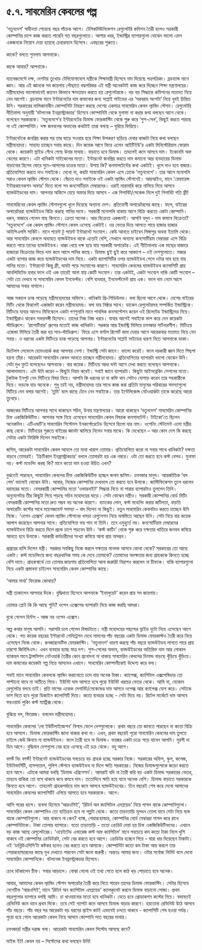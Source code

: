 # ৫.৭. সাবমেরিন কেবলের গল্প

‘নতুনদেশ’ স্বাধীনতা পেয়েছে বছর পাঁচেক আগে। টেলিকমিউনিকেশন রেগুলেটরি কমিশন তৈরী হলেও সরকারী কোম্পানির চাপে কাজ করতে পারেনি গত বছরগুলোতে। আশার খবর, ইন্ডাস্ট্রির ব্যাপারগুলো বোঝেন ভালো এমন একজনকে নিয়োগ দেয়া হয়েছে চেয়ারম্যান হিসেবে। এবছরের শুরুতে।

কাকে? বলতে শুনলাম আপনাকে।

কাকে আবার? আপনাকে।

ম্যানেজমেন্টে দক্ষ, দেশটার তুখোড় টেলিযোগাযোগ মন্ত্রীকে শিক্ষামন্ত্রী হিসেবে নাম দিয়েছে পত্রপত্রিকা। ব্রডব্যান্ড মানে জ্ঞান। আর এই জ্ঞানকে সব জায়গায় পৌছাতে বদ্ধপরিকর এই মন্ত্রী অনেকটাই কাজ করে দিচ্ছেন শিক্ষা মন্ত্রণালয়ের। মন্ত্রীমহোদয় ভালোভাবেই জানেন কিভাবে ক্ষমতায়ন করতে হয় রেগুলেটরকে। বড় বড় সিদ্ধান্তে কমিশনের মতামত নিয়ে নেন আগেই। ব্রডব্যান্ড মানে ইন্টারনেটের দাম কমানোর জন্য সাপ্লাই সাইডের এর ‘সরবরাহ অংশটা’ নিয়ে খুবই চিন্তিত উনি। সরকারের মালিকানাধীন কোম্পানিটা নিয়ন্ত্রণ করছে দেশের একমাত্র সাবমেরিন কেবল ল্যান্ডিং স্টেশন। রেগুলেটরি নীতিমালা অনুযায়ী ‘বটলনেক ইনফ্রাস্ট্রাকচার’ হিসেবে কোম্পানিটা থেকে মুনাফা না করার কথা বলছেন আগে থেকে। বলেছেন সরকারকে। ‘নতুনদেশে’র ইন্টারনেটের ডিমান্ড ফোরকাস্টিং থেকে শুরু করে ‘পুশ-সেল’, কিছুই করতে পারছে না ওই কোম্পানিটা। দক্ষ জনবলের অভাবের কথাটাই তারা বলছে – ঘুরিয়ে ফিরিয়ে।

ইন্টারনেটকে জনপ্রিয় করার পর তার ঘাড়ে সওয়ার হয়ে শিক্ষা উপকরণ ছড়িয়ে দেবার কাজটা নিয়ে কথা বলছেন মন্ত্রীমহোদয়। সাহায্য চাচ্ছেন সবার কাছে। দিন কয়েক আগে ফিরে এলেন আইটিইউ’র একটা মিনিস্টেরিয়াল ফোরাম থেকে। কয়েকটা স্লাইড গেঁথে গেছে উনার মাথায়। বাড়াতে হবে ডিমান্ড। তাহলেই কমে আসবে দাম। ইকোনমি অফ স্কেলের কারণে। এটা খানিকটা সাইকেলের মতো। ইন্টারনেট জনপ্রিয় করতে দাম কমানো আর ব্যবহারের ডিমান্ড বাড়ানোর হিসেব ঘোরে সুদে-আসলের চক্রের মতো। উপায় কি? কনসালটেন্টের কথা একটাই। খুলে দাও হবে বাজার। প্রতিযোগিতা করতে দাও সবাইকে। দেখো না, কয়টা সাবমেরিন কেবল এসে ঢোকে ‘নতুনদেশে’। তার আগে মনোপলি সরাও কেবল ল্যান্ডিং স্টেশন থেকে। বেঁচতে দাও সবাইকে ওই একটা ল্যান্ডিং স্টেশনেই। আরআইও, মানে 'রেফারেন্স ইন্টারকানেকশন অফার' দিতে বলো সব কনসোর্টিয়াম মেম্বারদের। ওরাই মারামারি করে নামিয়ে নিয়ে আসবে ব্যান্ডউইডথের দাম। আপনার অফিসে যেয়ে অফার দিয়ে আসবে - এক গিগাবিট/সেকেন্ড নিলে দুই গিগাবিট গতি ফ্রী!

সাবমেরিনের কেবল ল্যান্ডিং স্টেশনগুলো খুলে দিয়েছে অন্যান্য দেশ। প্রতিযোগী অপারেটরদের কাছে। ফলে, বাইরের অপারেটররা ব্যান্ডউইডথ বিক্রি করছে পানির দামে। সরকারী মনোপলি থাকায় আগে বিক্রি করতো একটা কোম্পানি। ধরুন, বাজারে গেলেন মাছ কিনতে। ক্রেতা অনেক। আর বিক্রেতা একজনই। আপনি বলুন - দাম কমাবে বিক্রেতা? ‘নতুনদেশে’ এক কেবল ল্যান্ডিং স্টেশনে কেবল এসেছে একটাই। ওর ভেতর দিয়ে আসতে পারে হাজার হাজার আইপিএলসি সার্কিট। মানে পয়েন্ট টু পয়েন্ট ইন্টারনেট সংযোগ। কেউ আনতে চাইবেন সিঙ্গাপুর অথবা ইতালি থেকে। আর সাবমেরিন কেবলে অব্যাহত ব্যান্ডউইডথ থাকে এতোই বেশি, সেখানে অন্যান্য কনসোর্টিয়াম মেম্বাররা এসে বিক্রি করতে পারে তাদের ব্যান্ডউইডথ। ধাক্কা খেয়ে দক্ষ হয়ে যায় সরকারী অপারেটর। এই নীতিমালায় এক মাছের বাজারে হাজারো বিক্রেতার ভিড়ে দাম কমে আসে পানির কাছে। ডিমান্ড ছুই ছুই করে আকাশে – ওই দেশগুলোতে। মজার একটা ব্যাপার কাজ করে ব্যান্ডউইডথের দাম নিয়ে। একটা ক্যাপাসিটির ওপর ব্যান্ডউইডথ গেলে ওটার দাম হয়ে যায় পানির মতো। ইন্টারনেট কিন্তু ফ্রী, দামটা পড়ে সংযোগের কারণে। সাবমেরিন কেবলের ব্যান্ডউইডথ ক্যাপাসিটি প্রায় আনলিমিটেড হবার ফলে ওই এক তারেই আনা যায় কোটি সংযোগ। তার একটাই, একটা সংযোগ নাকি কোটি সংযোগ – সেটা তো দেখবে না সাবমেরিন কেবল ইনভেস্টর। বেশি ব্যবহার, ইনভেস্টমেন্ট প্রায় এক। ফলে দাম নেমে আসে আমাদের সবার নাগালে।

আজ সকালে ডাক পড়েছে মন্ত্রীমহোদয়ের অফিসে। খানিকটা প্রি-শিডিউলড। বলা ছিলো আগে থেকে। দেশের বাইরের মিটিং থেকে ফিরলেই একাজটা করেন মন্ত্রীমহোদয়। বলা যায় নিষ্ঠার সাথে। ডাকেন রেগুলেটরসহ সম্পর্কিত ইন্ডাস্ট্রিকে। মিটিংয়ে যাবার আগেও মিনিস্কেলে একটা গণশুনানি মানে পাবলিক কনসাল্টেশন করেন ওই রিলেটেড ইন্ডাস্ট্রিদের নিয়ে। ইন্ডাস্ট্রিরাও থাকেন সফরসঙ্গী হিসেবে। তাদের নিজ নিজ খরচে। যাবার আগেই সবাইকে ভাগ করে দেন কয়েকটা স্টাডিগ্রুপে। ‘রাপোটিয়ার’ গ্রুপের মতোই কাজ খানিকটা। সরকার আর ইন্ডাস্ট্রি মিলিয়ে চমত্কার পার্টনারশীপ। মিটিংয়ে এজেন্ডা মিলিয়ে তৈরী করা হয় সাব-স্টাডিগ্রুপ। ফিরে এসে ফর্মাল রিপোর্ট জমা দেবার আগে আরেকবার মতামত নিয়ে নেন সবার। ও ধরনের একটা মিটিংয়ে ডাক পড়েছে আপনার। ইন্টারনেটের সাপ্লাই সাইডের ধারণা নিতে আপনাকে ডাকা।

ডিটেলস লেভেলে হোমওয়ার্ক করা আপনার নেশা। ইন্ডাস্ট্রি সেটা জানে। ভালো করেই। ফলে দরকারী জ্ঞান দিতে পিছপা হয়না তাঁরা। আরেকটা সাবমেরিন কেবল আনতে চাচ্ছেন মন্ত্রীমহোদয়। প্রতিযোগিতার ব্যাপারটা ভালো বোঝেন উনি। সেটা মুখ ফুটে বলেছেনও আপনাকে। বার কয়েক। মিটিংয়ে আধা ঘন্টা আগে দেখা করতে বলেছেন আপনাকে। আলাদাভাবে। এটা উনি করেন – কিছুটা নিয়ম করেই। সবাই জানে ব্যাপারটা। কিছুটা আইসব্রেকিং সেশনের মতো। টুকটাক ইনপুট নেন মিটিংয়ে বিষয় নিয়ে। আপনি কি ধরনের চা বা কফি খান সেটাও যোগাড় করেন তার সহকারীকে দিয়ে। ভড়কে যায় অনেকে। শুধু তাই নয়, মন্ত্রীমহোদয় তার সাথে কাজ করা প্রতিটা মানুষের পরিবারের সমস্যাগুলো মিটিয়ে দেন বলার আগেই। ‘তুমি’ বলে কাছে টেনে নেন সবাইকে। তার ইন্টেলিজেন্স নেটওয়ার্কটা তাকে করেছে আরো তুখোড়।

আজকের মিটিংয়ে আপনার সাথে থাকছেন সচিব, উনার মন্ত্রণালয়ের। আরো থাকছেন ‘নতুনদেশ’ সাবমেরিন কোম্পানির চিফ একজিকিউটিভ। আপনার সঙ্গে নিয়ে এসেছেন সাবমেরিন কেবল বিষয়ক কনসালটেন্ট। টাইকো’তে ছিলেন অনেকদিন। এটিএন্ডটি’র সাবমেরিন সিস্টেমস ইনকর্পোরেটেড হিসেবে ছিলো যার নাম। ওপেনিং স্টেটমেন্ট এলো মন্ত্রীর কাছ থেকে। মিটিংয়ের শুরুতে বাইরের জ্ঞানটা ঝালিয়ে নিলেন সবার মাঝে। কি দেখেছেন – আর কোন দেশ কি করছে সেটার একটা ফিরিস্তি দিলেন সবাইকে।

জসিম, আরেকটা সাবমেরিন কেবল আনলে তো মাথা খারাপ তোমার। প্রতিযোগিতা করো না সবার সাথে খানিকটা? দক্ষতা বাড়বে তোমারই। ‘ক্রিটিকাল ইনফ্রাস্ট্রাকচার’ বললে তোমারটা হয় এক নম্বরে। ওটা তো করতে হবে কস্ট বেসড। মুনাফা নয়। কস্ট মডেলিং করছ কি? মানে কতো দাম হওয়া উচিত এখন?

বুঝতেই পারছেন, সাবমেরিন কেবলের চীফ একজিকিউটিভ হচ্ছেন জনাব জসিম। চমত্কার মানুষ। আন্তর্জাতিক ‘বল গেম’ ভালোই বোঝেন উনি। আবার, নিজের কোম্পানির দেখভাল তো করতে হবে উনাকে। জাস্টিফিকেশন তুলে ধরলেন বরাবরের মতো। বেসরকারী কোম্পানির মতো ‘ওভারনাইট’ সিদ্ধান্ত নিতে না পারার ব্যাপারটাও তুললেন তিনি। অনুযোগটার তীর কিছুটা গিয়ে পড়ছে সচিব মহোদয়ের ঘাড়ে। সেটা বোঝেন মন্ত্রীও। সরকারী কোম্পানির বোর্ড মিটিং বেসরকারী কোম্পানির মতো দ্রুত সম্ভব নয় অনেক কারণে। ব্যাংকের লোন, কস্ট মডেলিং করার জটিলতা, বাড়তি অপারেটিং কস্টের সাথে ম্যানেজমেন্ট সমস্যা – বাদ দিলেন না কিছুই। নতুন সাবমেরিন কেবলটাও করতে চাচ্ছেন উনি নিজে। ‘ওপেন এক্সেস’ কেবল ল্যান্ডিং স্টেশনের খসড়া রেগুলেশন নিয়ে অস্বস্তিতে আছেন উনি। সেটা নিয়ে বার কয়েক আলাপ করেছেন আপনার সাথে। প্রতিযোগিতা ভয় পান না তিনি। তবে এমুহুর্তে নয়। কনসোর্টিয়াম মেম্বারদের ব্যান্ডউইডথ বিক্রি করতে দিলে প্রচন্ড চাপে পড়বেন উনি। ‘কস্ট কাটিং’ থেকে শুরু করে দক্ষতার খাতিরে জনবল কমিয়ে আনতে হবে উনাকে। সরকারী কর্মচারীদের সংখ্যা কমিয়ে আনা প্রায় অসম্ভব।

প্রশ্রয়ের হাসি দিলেন মন্ত্রী। সরকার সবকিছু নিজে করলে দক্ষতার মানদন্ড আসবে কোথা থেকে? সরকারের তো আছে একটা। কস্ট মডেলিংয়ে জন্য বছরখানিক সময় কে দেবে তোমাকে? তোমাদের অদক্ষতার জন্য গ্রাহককে কিনতে হচ্ছে বেশি দামে। গ্রাহকস্বার্থে তো তোমার জায়গায় প্রতিযোগিতা আনা জরুরি! নিরাশও করলেন না চীফকে। বাকি ব্যাপারগুলো নিয়ে একটা প্রস্তাবনা চাইলেন সাবমেরিন কেবল কোম্পানির কাছে।

‘আমার মাথা’ ফিরোজ কোথায়?

মন্ত্রী তাকালেন আপনার দিকে। বুদ্ধিদাতা হিসেবে আপনাকে ‘ইভালুয়েট’ করেন প্রায় সব জায়গায়।

তোমার প্লেটে কি কি আছে শুনি? ওপেন এক্সেসের ব্যাপারটা নিয়ে কাজ করছি আমরা।

বুঝে গেলেন হিন্টস - আজ নয় ওপেন এক্সেস।

অল্প কথার মানুষ আপনি। সরাসরি চলে গেলেন বিষয়টাতে। মন্ত্রী মহোদয়ের পছন্দের স্লাইড দুটো নিয়ে এসেছেন আগে থেকে। গত কয়েক বছরের ইন্টারনেট পেনিট্রেশন দেখে সামনের পাঁচ বছরের একটা ডিমান্ড ফোরকাস্টও তৈরী করে নিয়ে এসেছেন নিজে থেকে। কনজারভেটিভ ফোরকাস্টিং। ‘নতুনদেশ’ ধারণা করছে পাঁচ বছরে ব্যান্ডউইডথ লাগতে পারে প্রায় চারশো জিবিপিএস। এখন ব্যবহার হচ্ছে মাত্র দশ। পুশ-সেলের অভাব, ব্যান্ডউইডথের অতিরিক্ত দাম আর লোকাল ব্যাকহল মানে ট্রান্সমিশন নেটওয়ার্ক তৈরীর কোন প্রনোদনা না থাকায় সাবমেরিন কেবলের ডিমান্ড বাড়ছে খুঁড়িয়ে খুঁড়িয়ে। দাম কমানোর কয়েকটা গল্প নিয়ে আসলেন এখানে। সাবমেরিন কোম্পানীকেই উদ্দেশ্য করে বলা।

সবাই মানে সাবমেরিন কেবলকে ল্যান্ডিং করানোতে চলে যায় অনেক টাকা। ক্যাপেক্স, ক্যাপিটাল এক্সপেন্ডিচার তো পাল্টানো যাবে না অতীতে গিয়ে। ইউনিট দাম আসতে হবে পুরো ইউনিট খরচের ভেতর থেকে। আমি না, যেকোন রেগুলেটর বলবে তাই। প্রতি মাসের একেক মেগাবিট/সেকেন্ডের দাম আসবে ওপেক্স আর ক্যাপেক্স যোগ করে। সেটাকে ভাগ দিতে হবে পুরো ডিজাইন ক্যাপাসিটি দিয়ে। কতো ব্যবহার হচ্ছে - সেটা দিয়ে নয়। রিটেল মার্কেটে দাম আসবে ফরওয়ার্ড লুকিং কস্ট ম্যাট্রিক্স থেকে।

বুঝিয়ে বল, ফিরোজ। বললেন মন্ত্রীমহোদয়।

সাবমেরিন কেবলের ‘লো ইউটিলাইজেশন’ বিপদে ফেলে দেশগুলোকে। প্রথম বছরে তো জানতে পারছেন না কতো বিক্রি হবে আসলে। ডিমান্ড ফোরকাস্টিং জানা থাকার কথা না। এখন, প্রথম বছরেই পুরো সাবমেরিন কেবলের দাম তুলতে চাইলে কেউ কিনবে না ব্যান্ডউইডথ। ফলে তৈরী হবে না ডিমান্ড। ভয়ঙ্কর একটা চক্রে পড়ে যাবেন আপনি। মুরগী না ডিম আগে। বুদ্ধিমান দেশগুলো বের হয়ে এসেছে এই চক্র থেকে। বহু আগে।

ফার্স্ট থিং ফার্স্ট! ইন্টারনেট ব্যান্ডউইডথের সবচেয়ে বড় গ্রাহক হচ্ছে সরকার নিজে। সরকারের অফিস, স্কুল, কলেজ, ইউনিভার্সিটি, হাসপাতাল, পুলিশ স্টেশনে ব্যান্ডউইডথ না দিলে ক্ষতি সরকারের। নিজের ডিমান্ডগুলোকে জড়ো করতে হবে আগে। এটাকে আমরা বলছি ‘ডিমান্ড এগ্রিগেশন’। আমরাই যদি না তৈরী করি বড় একটা ডিমান্ড সরকারের ভেতর, তাহলে বাকিরা তো বসে থাকবে কবে কমবে দাম। ততোদিনে ক্ষতি হয়ে যাবে অনেক বেশি। ডিমান্ড বাড়াতে সরকারকে কিনতে হবে আগে। তাহলেই গ্রাহকপর্যায়ে দাম কমে আসবে ব্যান্ডউইডথের। তিন বছরেই শেষ করে দেবো আমাদের সাবমেরিন কেবলের ক্যাপাসিটি! এগিয়ে আসতে হবে সরকারকে। আগে।

আসি পরের ধাপে। ব্যবসা হিসেবে ‘আরওসিই’, ‘রিটার্ন অন ক্যাপিটাল এমপ্লয়েড’ নিয়ে পাগল থাকে কোম্পানিগুলো। সাবমেরিন কেবল কোম্পানিও তো ব্যতিক্রম হবে না গল্পটা থেকে। কতো তাড়াতাড়ি মূলধন তোলা যাবে সেটা নিয়ে ব্যস্ত থাকে কোম্পানিগুলো। আর থাকবে না কেন? ব্যাঙ্ক, শেয়ারহোল্ডার, কোম্পানির বোর্ড মেম্বাররা পাগল করে রাখে কোম্পানিটাকে। টাকা তোলার ব্যাপারে। যতো তাড়াতাড়ি - ততো ক্রেডিট দেয়া হয় চিফ একজিকিউটিভদের। এখানে বড় কাজ আছে রেগুলেটরের। ‘ওয়েইটেড এভারেজ কস্ট অফ ক্যাপিটাল’ মানে সবচেয়ে কম কতো টাকা নিলে খুশি থাকবে ওই কোম্পানির ক্রেডিটরটা, সেটা বের করতে হবে আগে। ক্রেডিটর হচ্ছেন গিয়ে - যারা ধার দিয়েছেন টাকাটা। ওই ‘ডাব্লিউএসিসি’টা কষ্টকর হলেও বের করতে হবে আমাকে। কোম্পানিটা কতো কম টাকা আয় করলে তার শেয়ারহোল্ডারদের কাছে মুখ দেখাতে পারবেন সেটা জানা জরুরী। অন্ততঃ আমার জন্য। ওটার সর্বোচ্চ লিমিট বলে দেবো সাবমেরিন কোম্পানিকে। বটলনেক ইনফ্রাস্ট্রাকচার হিসেবে।

চোখ মটকালেন চীফ। সবার আড়ালে। বোঝা গেলো ওই তথ্য পেতে হলে কাঠ খড় পোড়াতে হবে অনেক।

আবার, আমাদের কেবল ল্যান্ডিং স্টেশন অপারেটর তৈরী করে নিতে পারেন তাদের ডিমান্ড ফোরকাস্টিং। সেটার হিসেবে নেগেটিভ ‘আরওসিই’, মানে ‘রিটার্ন অন ক্যাপিটাল এমপ্লয়েড’ ক্যালকুলেট করলে ডিমান্ড বাড়ানো সোজা। প্রথম বছরগুলোর ব্যাপারে বলছি আমি। চা খাওয়ানোর মতো হবে খানিকটা। যেতে হবে প্রোডাকশন কস্টের নিচে। স্বভাবতই রেভিনিউ কমে যাবে প্রথম দিকে। তবে সেই গ্যাপটা কমে আসবে ডিমান্ড বাড়ার কারণে। হয়তোবা রেভিনিউ উঠে আসবে পাঁচ বছরে। পাঁচ বছর পর আরেকটা বড় ধরনের প্রাইস কাট! এভাবেই চলতে থাকবে - ক্যাপাসিটি শেষ হওয়া পর্যন্ত। পুরো হয়ে গেলে আরেকটা কেবল নিয়ে আসবে কোম্পানি সাত বছরের মাথায়।

চমত্কার! মন্ত্রীর দরাজ গলা। আরেকটা সাবমেরিন কেবল সিস্টেম আসছে কবে?

মাইন্ড ইট! কেবল নয় – সিস্টেমের কথা বলছেন উনি!

